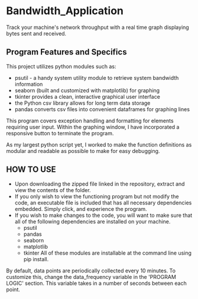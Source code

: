 # Bandwidth_Application
Track your machine's network throughput with a real time graph displaying bytes sent and received.
## Program Features and Specifics
This project utilizes python modules such as:
- psutil - a handy system utility module to retrieve system bandwidth information
- seaborn (built and customized with matplotlib) for graphing
- tkinter provides a clean, interactive graphical user interface
- the Python csv library allows for long term data storage
- pandas converts csv files into convenient dataframes for graphing lines

This program covers exception handling and formatting for elements requiring user input.
Within the graphing window, I have incorporated a responsive button to terminate the program.

As my largest python script yet, I worked to make the function definitions as modular and readable as possible to make for easy debugging.

## HOW TO USE
- Upon downloading the zipped file linked in the repository, extract and view the contents of the folder. 
- If you only wish to view the functioning program but not modify the code, an executable file is included that has all necessary dependencies embedded. Simply click, and experience the program. 
- If you wish to make changes to the code, you will want to make sure that all of the following dependencies are installed on your machine.
  - psutil
  - pandas
  - seaborn
  - matplotlib
  - tkinter
All of these modules are installable at the command line using pip install.

By default, data points are periodically collected every 10 minutes. To customize this, change the data_frequency variable in the 'PROGRAM LOGIC' section. This variable takes in a number of seconds between each point. 
